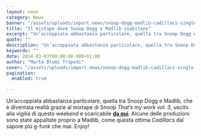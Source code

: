 ```yaml
---
layout: news
category: News
banner: "/assets/uploads/import.news/snoop-dogg-madlib-cadillacs-single-lead.jpg"
title: "Il mixtape dove Snoop Dogg e Madlib coabitano"
excerpt: "Un’accoppiata abbastanza particolare, quella tra Snoop Dogg e Madlib, che è diventata realtà grazie al mixtape di Snoop That’s my work vol. 3, uscito alla vigilia di questo weekend e scaricabile da qui. Alcune delle produzioni sono state appaltate proprio a Madlib, come questa ottima Cadillacs dal sapore più g-funk che mai. Enjoy!"
quote: ""
description: "Un’accoppiata abbastanza particolare, quella tra Snoop Dogg e Madlib, che è diventata realtà grazie al mixtape di Snoop That’s my work vol. 3, uscito alla vigilia di questo weekend e scaricabile da qui. Alcune delle produzioni sono state appaltate proprio a Madlib, come questa ottima Cadillacs dal sapore più g-funk che mai. Enjoy!"
keywords: ""
date: 2014-03-03T00:00:00.000+01:00
author: "Marta Blumi Tripodi"
cover: "/assets/uploads/import.news/snoop-dogg-madlib-cadillacs-single-lead.jpg"
pagination:
  enabled: true

---
```


[](https://hotmc.com/il-mixtape-dove-snoop-dogg-e-madlib-coabitano/snoop-dogg-madlib-cadillacs-single-lead/)

Un’accoppiata abbastanza particolare, quella tra Snoop Dogg e Madlib, che è diventata realtà grazie al mixtape di Snoop _That’s my work vol. 3_, uscito alla vigilia di questo weekend e scaricabile [**da qui**](http://www.datpiff.com/Snoop-Dogg-Thats-My-Work-3-mixtape.584766.html "http://www.datpiff.com/Snoop-Dogg-Thats-My-Work-3-mixtape.584766.html"). Alcune delle produzioni sono state appaltate proprio a Madlib, come questa ottima _Cadillacs_ dal sapore più g-funk che mai. Enjoy!